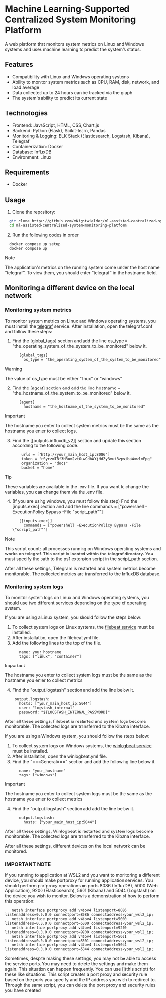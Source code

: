 # Machine Learning-Supported Centralized System Monitoring Platform

A web platform that monitors system metrics on Linux and Windows systems and uses machine learning to predict the system's status.

## Features

* Compatibility with Linux and Windows operating systems
* Ability to monitor system metrics such as CPU, RAM, disk, network, and load average
* Data collected up to 24 hours can be tracked via the graph
* The system's ability to predict its current state

## Technologies
* Frontend: JavaScript, HTML, CSS, Chart.js
* Backend: Python (Flask), Scikit-learn, Pandas
* Monitoring & Logging: ELK Stack (Elasticsearch, Logstash, Kibana), Telegraf
* Containerization: Docker
* Database: InfluxDB
* Environment: Linux

## Requirements
* Docker

## Usage

1. Clone the repository:
 ```bash
   git clone https://github.com/xNightwielder/ml-assisted-centralized-system-monitoring-platform.git
   cd ml-assisted-centralized-system-monitoring-platform
```
2. Run the following codes in order
```
  docker compose up setup
  docker compose up
```

> [!NOTE]
> The application's metrics on the running system come under the host name “telegraf”. To view them, you should enter “telegraf” in the hostname field.

## Monitoring a different device on the local network

### Monitoring system metrics

To monitor system metrics on Linux and Windows operating systems, you must install the [telegraf](https://docs.influxdata.com/telegraf/v1/install/) service.
After installation, open the telegraf.conf and follow these steps:
  1. Find the [global_tags] section and add the line os_type = "the_operating_system_of_the_system_to_be_monitored" below it. 
     ```
        [global_tags]
  	      os_type = "the_operating_system_of_the_system_to_be_monitored"
     ```
  > [!WARNING]
  > The value of os_type must be either "linux" or "windows"
  
  2. Find the [agent] section and add the line hostname = "the_hostname_of_the_system_to_be_monitored" below it.
     ```
        [agent]
          hostname = "the_hostname_of_the_system_to_be_monitored"
     ```
  > [!IMPORTANT]
  > The hostname you enter to collect system metrics must be the same as the hostname you enter to collect logs.

  3. Find the [[outputs.influxdb_v2]] section and update this section according to the following code.
     ```
         urls = ["http://your_main_host_ip:8086"]
         token = "rSyrzmTBf3HRum2vtOuwCdbWYjHdZy3vut8zpwibaWxw1mFpg"
         organization = "docs"
         bucket = "home"
     ```
  > [!TIP]
  > These variables are available in the .env file. If you want to change the variables, you can change them via the .env file.

  4. (If you are using windows, you must follow this step) Find the [inputs.exec] section and add the line commands = ["powershell -ExecutionPolicy Bypass -File \"script_path""]
     ```
        [[inputs.exec]]
          commands = ["powershell -ExecutionPolicy Bypass -File \"script_path""]
     ```
  > [!NOTE]
  > This script counts all processes running on Windows operating systems and works on telegraf. This script is located within the telegraf directory. You must specify the path to the ps1 extension script in the script_path section. 

After all these settings, Telegram is restarted and system metrics become monitorable. The collected metrics are transferred to the InfluxDB database.


### Monitoring system logs

To monitör system logs on Linux and Windows operating systems, you should use two different services depending on the type of operating system.

If you are using a Linux system, you should follow the steps below:
  1. To collect system logs on Linux systems, the [filebeat service](https://www.elastic.co/docs/reference/beats/filebeat/filebeat-installation-configuration) must be installed.
  2. After installation, open the filebeat.yml file.
  3. Add the following lines to the top of the file.
     ```
        name: your_hostname
	    tags: ["linux", "container"]
     ```
  > [!IMPORTANT]
  > The hostname you enter to collect system logs must be the same as the hostname you enter to collect metrics.
  4. Find the "output.logstash" section and add the line below it.
     ```
      output.logstash:
  	    hosts: ["your_main_host_ip:5044"]
  	    user: "logstash_internal"
  	    password: "${LOGSTASH_INTERNAL_PASSWORD}"
     ```
After all these settings, Filebeat is restarted and system logs become monitorable. The collected logs are transferred to the Kibana interface.

If you are using a Windows system, you should follow the steps below:
  1. To collect system logs on Windows systems, the [winlogbeat service](https://www.elastic.co/docs/reference/beats/winlogbeat/winlogbeat-installation-configuration) must be installed.
  2. After installation, open the winlogbeat.yml file.
  3. Find the "===General===" section and add the following line below it.
     ```
        name: "your_hostname"
        tags: ["windows"]
     ```
  > [!IMPORTANT]
  > The hostname you enter to collect system logs must be the same as the hostname you enter to collect metrics.
  4. Find the "output.logstash" section add add the line below it.
     ```
		output.logstash:
          hosts: ["your_main_host_ip:5044"]
     ```
After all these settings, Winlogbeat is restarted and system logs become monitorable. The collected logs are transferred to the Kibana interface.

After all these settings, different devices on the local network can be monitored.

### IMPORTANT NOTE
 If you running to application at WSL2 and you want to monitoring a different device, you should make portproxy for running application services.
 You should perform portproxy operations on ports 8086 (InfluxDB), 5000 (Web Application), 9200 (Elasticsearch), 5601 (Kibana) and 5044 (Logstash) on the device you wish to monitor. Below is a demonstration of how to perform this operation:
 ```
 	netsh interface portproxy add v4tov4 listenport=8086 listenaddress=0.0.0.0 connectport=8086 connectaddress=your_wsl2_ip;
 	netsh interface portproxy add v4tov4 listenport=5000 listenaddress=0.0.0.0 connectport=5000 connectaddress=your_wsl2_ip;
 	netsh interface portproxy add v4tov4 listenport=9200 listenaddress=0.0.0.0 connectport=9200 connectaddress=your_wsl2_ip;
 	netsh interface portproxy add v4tov4 listenport=5601 listenaddress=0.0.0.0 connectport=5601 connectaddress=your_wsl2_ip;
 	netsh interface portproxy add v4tov4 listenport=5044 listenaddress=0.0.0.0 connectport=5044 connectaddress=your_wsl2_ip;
```
Sometimes, despite making these settings, you may not be able to access the service ports. You may need to delete the settings and make them again. This situation can happen frequently. You can use [](this script) for these like situations. This script creates a port proxy and security rule based on the ports you specify and the IP address you wish to redirect to. Through the same script, you can delete the port proxy and security rules you have created.
